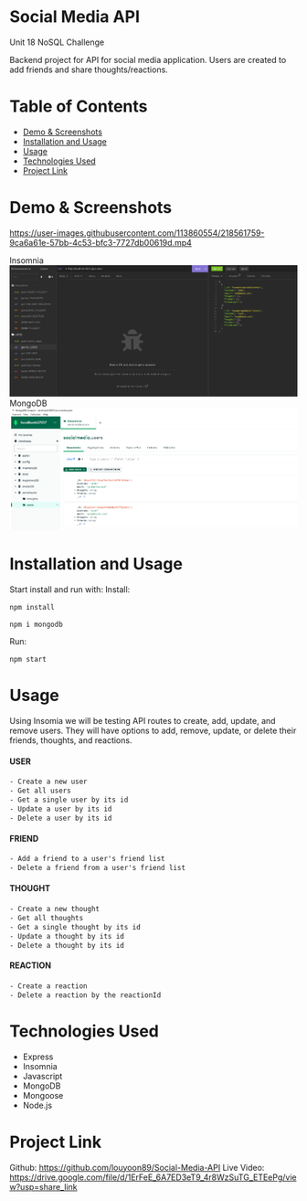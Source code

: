 # Social Media API
Unit 18 NoSQL Challenge

Backend project for API for social media application. Users are created to add friends and share thoughts/reactions.


# Table of Contents

- [Demo & Screenshots](#screenshots)
- [Installation and Usage](#installation-and-usage)
- [Usage](#Usage)
- [Technologies Used](#technologies-used)
- [Project Link](#project-link)


# Demo & Screenshots


https://user-images.githubusercontent.com/113860554/218561759-9ca6a61e-57bb-4c53-bfc3-7727db00619d.mp4


Insomnia
![Screenshot](./assets/insomnia.png)
MongoDB
![Screenshot](./assets/mongo.png)


# Installation and Usage

Start install and run with:
Install:
```
npm install
```
```
npm i mongodb
```
Run:
```
npm start
```

# Usage
Using Insomia we will be testing API routes to create, add, update, and remove users. They will have options to add, remove, update, or delete their friends, thoughts, and reactions.
#### USER
    - Create a new user
    - Get all users
    - Get a single user by its id
    - Update a user by its id
    - Delete a user by its id

#### FRIEND
    - Add a friend to a user's friend list
    - Delete a friend from a user's friend list

#### THOUGHT
    - Create a new thought
    - Get all thoughts
    - Get a single thought by its id
    - Update a thought by its id
    - Delete a thought by its id

#### REACTION
    - Create a reaction
    - Delete a reaction by the reactionId

# Technologies Used
- Express
- Insomnia
- Javascript
- MongoDB
- Mongoose
- Node.js

# Project Link
Github:  https://github.com/louyoon89/Social-Media-API
Live Video: https://drive.google.com/file/d/1ErFeE_6A7ED3eT9_4r8WzSuTG_ETEePg/view?usp=share_link
